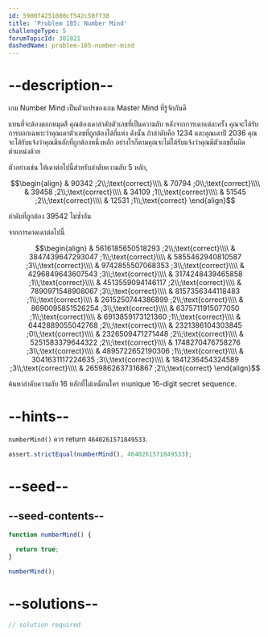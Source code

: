 ```yaml
---
id: 5900f4251000cf542c50ff38
title: 'Problem 185: Number Mind'
challengeType: 5
forumTopicId: 301821
dashedName: problem-185-number-mind
---
```


# --description--

เกม Number Mind เป็นตัวแปรของเกม Master Mind ที่รู้จักกันดี

แทนที่จะต้องตอกหมุดสี คุณต้องเดาลำดับตัวเลขที่เป็นความลับ หลังจากการเดาแต่ละครั้ง คุณจะได้รับการบอกเฉพาะว่าคุณเดาตัวเลขที่ถูกต้องได้กี่แห่ง ดังนั้น ถ้าลำดับคือ 1234 และคุณเดาปี 2036 คุณจะได้รับแจ้งว่าคุณมีหลักที่ถูกต้องหนึ่งหลัก อย่างไรก็ตามคุณจะไม่ได้รับแจ้งว่าคุณมีตัวเลขอื่นผิดตำแหน่งด้วย

ตัวอย่างเช่น ให้เดาต่อไปนี้สำหรับลำดับความลับ 5 หลัก,

$$\begin{align}
  & 90342 ;2\\;\text{correct}\\\\
  & 70794 ;0\\;\text{correct}\\\\
  & 39458 ;2\\;\text{correct}\\\\
  & 34109 ;1\\;\text{correct}\\\\
  & 51545 ;2\\;\text{correct}\\\\
  & 12531 ;1\\;\text{correct}
\end{align}$$

ลำดับที่ถูกต้อง 39542 ไม่ซ้ำกัน

จากการคาดเดาต่อไปนี้

$$\begin{align}
  & 5616185650518293 ;2\\;\text{correct}\\\\
  & 3847439647293047 ;1\\;\text{correct}\\\\
  & 5855462940810587 ;3\\;\text{correct}\\\\
  & 9742855507068353 ;3\\;\text{correct}\\\\
  & 4296849643607543 ;3\\;\text{correct}\\\\
  & 3174248439465858 ;1\\;\text{correct}\\\\
  & 4513559094146117 ;2\\;\text{correct}\\\\
  & 7890971548908067 ;3\\;\text{correct}\\\\
  & 8157356344118483 ;1\\;\text{correct}\\\\
  & 2615250744386899 ;2\\;\text{correct}\\\\
  & 8690095851526254 ;3\\;\text{correct}\\\\
  & 6375711915077050 ;1\\;\text{correct}\\\\
  & 6913859173121360 ;1\\;\text{correct}\\\\
  & 6442889055042768 ;2\\;\text{correct}\\\\
  & 2321386104303845 ;0\\;\text{correct}\\\\
  & 2326509471271448 ;2\\;\text{correct}\\\\
  & 5251583379644322 ;2\\;\text{correct}\\\\
  & 1748270476758276 ;3\\;\text{correct}\\\\
  & 4895722652190306 ;1\\;\text{correct}\\\\
  & 3041631117224635 ;3\\;\text{correct}\\\\
  & 1841236454324589 ;3\\;\text{correct}\\\\
  & 2659862637316867 ;2\\;\text{correct}
\end{align}$$

ค้นหาลำดับความลับ 16 หลักที่ไม่เหมือนใคร
หาunique 16-digit secret sequence.

# --hints--

`numberMind()` ควร return `4640261571849533`.

```js
assert.strictEqual(numberMind(), 4640261571849533);
```

# --seed--

## --seed-contents--

```js
function numberMind() {

  return true;
}

numberMind();
```

# --solutions--

```js
// solution required
```
